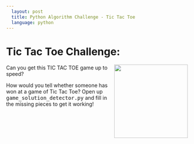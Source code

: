 ```yaml
---
  layout: post
  title: Python Algorithm Challenge - Tic Tac Toe
  language: python
---
```


# Tic Tac Toe Challenge:

<img src="https://snaughty.files.wordpress.com/2013/04/chicks.jpg" width="200px" align="right" hspace="10">

Can you get this TIC TAC TOE game up to speed?

How would you tell whether someone has won at a game of Tic Tac Toe? Open up <kbd>game_solution_detector.py</kbd> and fill in the missing pieces to get it working!
